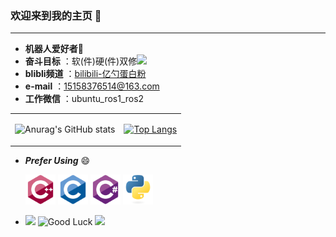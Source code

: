 ### 欢迎来到我的主页 👋

---

- **机器人爱好者**🤖 
- **奋斗目标** ：软(件)硬(件)双修<img src="https://media.giphy.com/media/WUlplcMpOCEmTGBtBW/giphy.gif" width="30">
- **blibli频道** ：[bilibili-亿勺蛋白粉](https://space.bilibili.com/412687699?spm_id_from=333.1007.0.0)
- **e-mail** ：15158376514@163.com
- **工作微信** ：ubuntu_ros1_ros2

<div align="center">
<table>
<tr>
<td>

![Anurag's GitHub stats](https://github-readme-stats.vercel.app/api?username=hhz0328&show_icons=true&theme=radical\&rank_icon=github)

</td>
<td>

[![Top Langs](https://github-readme-stats.vercel.app/api/top-langs/?username=hhz0328&layout=compact)]()

</td>
</tr>
</table>
</div>

- ***Prefer Using*** 😄
  
  <img width="48px" src="language/c-plus-plus.svg" />
  <img width="48px" src="language/c.svg" />
  <img width="48px" src="language/csharp.svg" />
  <img width="48px" src="language/python.svg" />



- <img src="https://media.giphy.com/media/LnQjpWaON8nhr21vNW/giphy.gif" width="60"> ![Good Luck](https://visitor-badge.laobi.icu/badge?page_id=hhz0328.hhz0328) <img src="https://i.loli.net/2020/07/14/y2oaANRLjTYSpG1.gif" width="34px"> 
